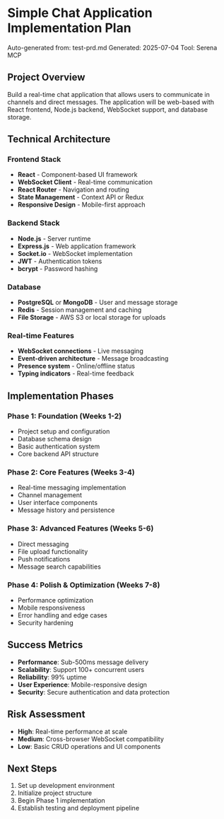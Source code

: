 # Simple Chat Application Implementation Plan

Auto-generated from: test-prd.md
Generated: 2025-07-04
Tool: Serena MCP

## Project Overview

Build a real-time chat application that allows users to communicate in channels and direct messages. The application will be web-based with React frontend, Node.js backend, WebSocket support, and database storage.

## Technical Architecture

### Frontend Stack
- **React** - Component-based UI framework
- **WebSocket Client** - Real-time communication
- **React Router** - Navigation and routing
- **State Management** - Context API or Redux
- **Responsive Design** - Mobile-first approach

### Backend Stack
- **Node.js** - Server runtime
- **Express.js** - Web application framework
- **Socket.io** - WebSocket implementation
- **JWT** - Authentication tokens
- **bcrypt** - Password hashing

### Database
- **PostgreSQL** or **MongoDB** - User and message storage
- **Redis** - Session management and caching
- **File Storage** - AWS S3 or local storage for uploads

### Real-time Features
- **WebSocket connections** - Live messaging
- **Event-driven architecture** - Message broadcasting
- **Presence system** - Online/offline status
- **Typing indicators** - Real-time feedback

## Implementation Phases

### Phase 1: Foundation (Weeks 1-2)
- Project setup and configuration
- Database schema design
- Basic authentication system
- Core backend API structure

### Phase 2: Core Features (Weeks 3-4)
- Real-time messaging implementation
- Channel management
- User interface components
- Message history and persistence

### Phase 3: Advanced Features (Weeks 5-6)
- Direct messaging
- File upload functionality
- Push notifications
- Message search capabilities

### Phase 4: Polish & Optimization (Weeks 7-8)
- Performance optimization
- Mobile responsiveness
- Error handling and edge cases
- Security hardening

## Success Metrics
- **Performance**: Sub-500ms message delivery
- **Scalability**: Support 100+ concurrent users
- **Reliability**: 99% uptime
- **User Experience**: Mobile-responsive design
- **Security**: Secure authentication and data protection

## Risk Assessment
- **High**: Real-time performance at scale
- **Medium**: Cross-browser WebSocket compatibility
- **Low**: Basic CRUD operations and UI components

## Next Steps
1. Set up development environment
2. Initialize project structure
3. Begin Phase 1 implementation
4. Establish testing and deployment pipeline